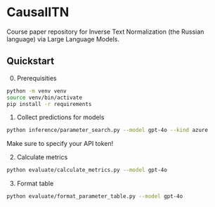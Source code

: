 # CausalITN

Course paper repository for Inverse Text Normalization (the Russian language) via Large Language Models.

## Quickstart 

0. Prerequisities

```bash
python -m venv venv
source venv/bin/activate
pip install -r requirements
```

1. Collect predictions for models

```bash
python inference/parameter_search.py --model gpt-4o --kind azure
```

Make sure to specify your API token!


2. Calculate metrics

```bash
python evaluate/calculate_metrics.py --model gpt-4o
```

3. Format table
```bash
python evaluate/format_parameter_table.py --model gpt-4o
```
